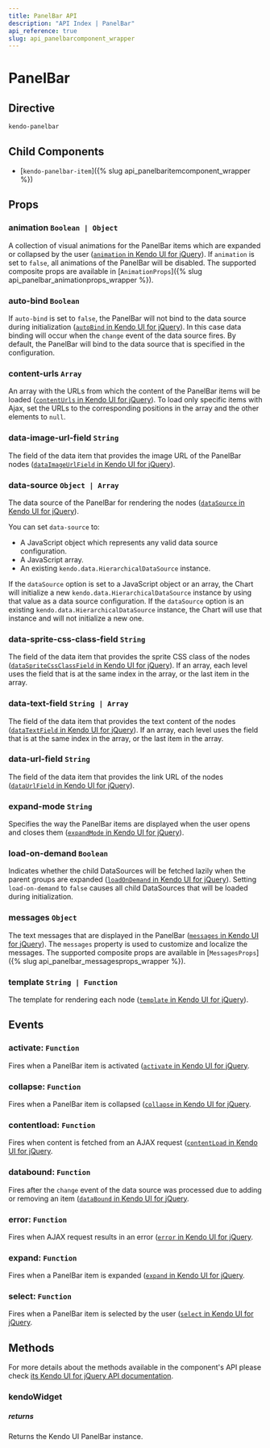 ```yaml
---
title: PanelBar API
description: "API Index | PanelBar"
api_reference: true
slug: api_panelbarcomponent_wrapper
---
```


# PanelBar

## Directive

`kendo-panelbar`

## Child Components

* [`kendo-panelbar-item`]({% slug api_panelbaritemcomponent_wrapper %})

## Props

### animation `Boolean | Object`

A collection of visual animations for the PanelBar items which are expanded or collapsed by the user ([`animation` in Kendo UI for jQuery](https://docs.telerik.com/kendo-ui/api/javascript/ui/panelbar/configuration/animation)). If `animation` is set to `false`, all animations of the PanelBar will be disabled. The supported composite props are available in [`AnimationProps`]({% slug api_panelbar_animationprops_wrapper %}).

### auto-bind `Boolean`

If `auto-bind` is set to `false`, the PanelBar will not bind to the data source during initialization ([`autoBind` in Kendo UI for jQuery](https://docs.telerik.com/kendo-ui/api/javascript/ui/panelbar/configuration/autobind)). In this case data binding will occur when the `change` event of the data source fires. By default, the PanelBar will bind to the data source that is specified in the configuration.

### content-urls `Array`

An array with the URLs from which the content of the PanelBar items will be loaded ([`contentUrls` in Kendo UI for jQuery](https://docs.telerik.com/kendo-ui/api/javascript/ui/panelbar/configuration/contenturls)). To load only specific items with Ajax, set the URLs to the corresponding positions in the array and the other elements to `null`.

### data-image-url-field `String`

The field of the data item that provides the image URL of the PanelBar nodes ([`dataImageUrlField` in Kendo UI for jQuery](https://docs.telerik.com/kendo-ui/api/javascript/ui/panelbar/configuration/dataimageurlfield)).

### data-source `Object | Array`

The data source of the PanelBar for rendering the nodes ([`dataSource` in Kendo UI for jQuery](https://docs.telerik.com/kendo-ui/api/javascript/ui/panelbar/configuration/datasource)).

You can set `data-source` to:

* A JavaScript object which represents any valid data source configuration.
* A JavaScript array.
* An existing `kendo.data.HierarchicalDataSource` instance.

If the `dataSource` option is set to a JavaScript object or an array, the Chart will initialize a new `kendo.data.HierarchicalDataSource` instance by using that value as a data source configuration. If the `dataSource` option is an existing `kendo.data.HierarchicalDataSource` instance, the Chart will use that instance and will not initialize a new one.

### data-sprite-css-class-field `String`

The field of the data item that provides the sprite CSS class of the nodes ([`dataSpriteCssClassField` in Kendo UI for jQuery](https://docs.telerik.com/kendo-ui/api/javascript/ui/panelbar/configuration/dataspritecssclassfield)). If an array, each level uses the field that is at the same index in the array, or the last item in the array.

### data-text-field `String | Array`

The field of the data item that provides the text content of the nodes ([`dataTextField` in Kendo UI for jQuery](https://docs.telerik.com/kendo-ui/api/javascript/ui/panelbar/configuration/datatextfield)). If an array, each level uses the field that is at the same index in the array, or the last item in the array.

### data-url-field `String`

The field of the data item that provides the link URL of the nodes ([`dataUrlField` in Kendo UI for jQuery](https://docs.telerik.com/kendo-ui/api/javascript/ui/panelbar/configuration/dataurlfield)).

### expand-mode `String`

Specifies the way the PanelBar items are displayed when the user opens and closes them ([`expandMode` in Kendo UI for jQuery](https://docs.telerik.com/kendo-ui/api/javascript/ui/panelbar/configuration/expandmode)).

### load-on-demand `Boolean`

Indicates whether the child DataSources will be fetched lazily when the parent groups are expanded ([`loadOnDemand` in Kendo UI for jQuery](https://docs.telerik.com/kendo-ui/api/javascript/ui/panelbar/configuration/loadondemand)). Setting `load-on-demand` to `false` causes all child DataSources that will be loaded during initialization.

### messages `Object`

The text messages that are displayed in the PanelBar ([`messages` in Kendo UI for jQuery](https://docs.telerik.com/kendo-ui/api/javascript/ui/panelbar/configuration/messages)). The `messages` property is used to customize and localize the messages. The supported composite props are available in [`MessagesProps`]({% slug api_panelbar_messagesprops_wrapper %}).

### template `String | Function`

The template for rendering each node ([`template` in Kendo UI for jQuery](https://docs.telerik.com/kendo-ui/api/javascript/ui/panelbar/configuration/template)).

## Events

### activate: `Function`

Fires when a PanelBar item is activated ([`activate` in Kendo UI for jQuery](https://docs.telerik.com/kendo-ui/api/javascript/ui/panelbar/events/activate).

### collapse: `Function`

Fires when a PanelBar item is collapsed ([`collapse` in Kendo UI for jQuery](https://docs.telerik.com/kendo-ui/api/javascript/ui/panelbar/events/collapse).

### contentload: `Function`

Fires when content is fetched from an AJAX request ([`contentLoad` in Kendo UI for jQuery](https://docs.telerik.com/kendo-ui/api/javascript/ui/panelbar/events/contentload).

### databound: `Function`

Fires after the `change` event of the data source was processed due to adding or removing an item ([`dataBound` in Kendo UI for jQuery](https://docs.telerik.com/kendo-ui/api/javascript/ui/panelbar/events/databound).

### error: `Function`

Fires when AJAX request results in an error ([`error` in Kendo UI for jQuery](https://docs.telerik.com/kendo-ui/api/javascript/ui/panelbar/events/error).

### expand: `Function`

Fires when a PanelBar item is expanded ([`expand` in Kendo UI for jQuery](https://docs.telerik.com/kendo-ui/api/javascript/ui/panelbar/events/expand).

### select: `Function`

Fires when a PanelBar item is selected by the user ([`select` in Kendo UI for jQuery](https://docs.telerik.com/kendo-ui/api/javascript/ui/panelbar/events/select).

## Methods

For more details about the methods available in the component's API please check [its Kendo UI for jQuery API documentation](https://docs.telerik.com/kendo-ui/api/javascript/ui/panelbar#methods). 

### kendoWidget

##### returns

Returns the Kendo UI PanelBar instance.
